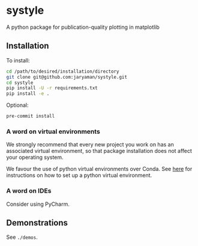 # systyle

A python package for publication-quality plotting in matplotlib

## Installation
To install:
```bash
cd /path/to/desired/installation/directory
git clone git@github.com:jaryaman/systyle.git
cd systyle
pip install -U -r requirements.txt
pip install -e .
```

Optional:
```bash
pre-commit install
```

### A word on virtual environments
We strongly recommend that every new project you work on has an associated virtual environment, so that package installation does not affect your operating system.

We favour the use of python virtual environments over Conda. See [here](https://packaging.python.org/guides/installing-using-pip-and-virtual-environments/) for instructions on how to set up a python virtual environment.

### A word on IDEs
Consider using PyCharm.

## Demonstrations
See `./demos`.
